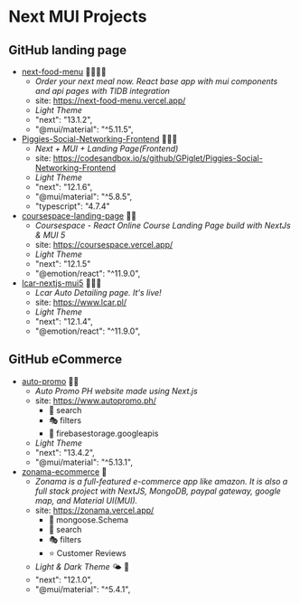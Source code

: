 # Next MUI Projects


## GitHub landing page

* [next-food-menu](https://github.com/nate-mal/next-food-menu) 🥦🍆🥕🌽
  - _Order your next meal now. React base app with mui components and api pages with TIDB integration_
  - site: https://next-food-menu.vercel.app/
  - _Light Theme_
  -  "next": "13.1.2",
  -  "@mui/material": "^5.11.5",
* [Piggies-Social-Networking-Frontend](https://github.com/GPiglet/Piggies-Social-Networking-Frontend) 🍆🥕🌽
  - _Next + MUI + Landing Page(Frontend)_
  - site: https://codesandbox.io/s/github/GPiglet/Piggies-Social-Networking-Frontend
  - _Light Theme_
  -  "next": "12.1.6",
  -  "@mui/material": "^5.8.5",
  -  "typescript": "4.7.4"
* [coursespace-landing-page](https://github.com/hiriski/coursespace-landing-page) 🥦🍆
  - _Coursespace - React Online Course Landing Page build with NextJs & MUI 5_
  - site: https://coursespace.vercel.app/
  - _Light Theme_
  - "next": "12.1.5"
  - "@emotion/react": "^11.9.0",
* [lcar-nextjs-mui5](https://github.com/filiplipinski/lcar-nextjs-mui5) 🥦🍆🥕
  - _Lcar Auto Detailing page. It's live!_
  - site: https://www.lcar.pl/
  - _Light Theme_
  - "next": "12.1.4",
  - "@emotion/react": "^11.9.0",





## GitHub eCommerce

* [auto-promo](https://github.com/kingdeorayom/auto-promo-ph) 🤠🤩
  - _Auto Promo PH website made using Next.js_
  - site: https://www.autopromo.ph/
    + 🧐 search
    + 🎭 filters
    + 🔳 firebasestorage.googleapis
  - _Light Theme_
  - "next": "13.4.2",
  - "@mui/material": "^5.13.1",
* [zonama-ecommerce](https://github.com/yuxianxu/zonama-ecommerce-Nextjs-MUI) 🤩
  - _Zonama is a full-featured e-commerce app like amazon. It is also a full stack project with NextJS, MongoDB, paypal gateway, google map, and Material UI(MUI)._
  - site: https://zonama.vercel.app/
    + 🎎 mongoose.Schema
    + 🧐 search
    + 🎭 filters
    + ⭐ Customer Reviews
  - _Light & Dark Theme_ 🌤️ 🌚
  - "next": "12.1.0",
  - "@mui/material": "^5.4.1",















